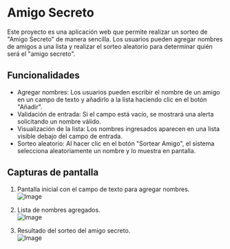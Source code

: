 # Amigo Secreto

Este proyecto es una aplicación web que permite realizar un sorteo de "Amigo Secreto" de manera sencilla. Los usuarios pueden agregar nombres de amigos a una lista y realizar el sorteo aleatorio para determinar quién será el "amigo secreto".

## Funcionalidades
- Agregar nombres: Los usuarios pueden escribir el nombre de un amigo en un campo de texto y añadirlo a la lista haciendo clic en el botón "Añadir".
- Validación de entrada: Si el campo está vacío, se mostrará una alerta solicitando un nombre válido.
- Visualización de la lista: Los nombres ingresados aparecen en una lista visible debajo del campo de entrada.
- Sorteo aleatorio: Al hacer clic en el botón "Sortear Amigo", el sistema selecciona aleatoriamente un nombre y lo muestra en pantalla.

## Capturas de pantalla
1. Pantalla inicial con el campo de texto para agregar nombres.  
   ![Image](https://github.com/user-attachments/assets/734a4b00-28b7-4524-8cb7-5ded80e661a2)

2. Lista de nombres agregados.  
   ![Image](https://github.com/user-attachments/assets/26ebcb12-6cf2-462f-81df-a94fa8632592)

3. Resultado del sorteo del amigo secreto.  
   ![Image](https://github.com/user-attachments/assets/ba821b4a-085b-4431-8567-ea0f8897d80c)
